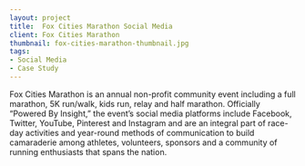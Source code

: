 ```yaml
---
layout: project
title:  Fox Cities Marathon Social Media
client: Fox Cities Marathon
thumbnail: fox-cities-marathon-thumbnail.jpg
tags:
- Social Media
- Case Study
---
```


Fox Cities Marathon is an annual non-profit community event including a full marathon, 5K run/walk, kids run, relay and half marathon. Officially “Powered By Insight,” the event’s social media platforms include Facebook, Twitter, YouTube, Pinterest and Instagram and are an integral part of race-day activities and year-round methods of communication to build camaraderie among athletes, volunteers, sponsors and a community of running enthusiasts that spans the nation.
